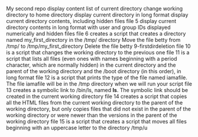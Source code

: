My second repo
display content list of current directory
change working directory to home directory
display current directory in long format
display current directory contents, including hidden files
file 5 display current directory contents in long format with user and group IDs displayed numerically and hidden files
file 6 creates a script that creates a directory named my_first_directory in the /tmp/ directory
Move the file betty from /tmp/ to /tmp/my_first_directory
Delete the file betty
9-firstdirdeletion
file 10 is a script that changes the working directory to the previous one
file 11 is a script that lists all files (even ones with names beginning with a period character, which are normally hidden) in the current directory and the parent of the working directory and the /boot directory (in this order), in long format
file 12 is a script that prints the type of the file named iamafile. The file iamafile will be in the /tmp directory when we will run your script
file 13 creates a symbolic link to /bin/ls, named __ls__. The symbolic link should be created in the current working directory
file 14 creates a script that copies all the HTML files from the current working directory to the parent of the working directory, but only copies files that did not exist in the parent of the working directory or were newer than the versions in the parent of the working directory
file 15 is a script that creates a script that moves all files beginning with an uppercase letter to the directory /tmp/u
